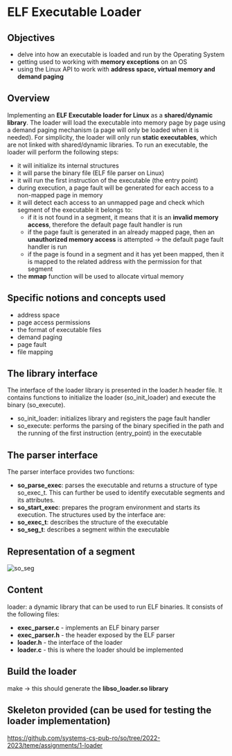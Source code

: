 # ELF Executable Loader
Objectives
--
- delve into how an executable is loaded and run by the Operating System
- getting used to working with **memory exceptions** on an OS
- using the Linux API to work with **address space, virtual memory and demand paging**

Overview
--
Implementing an **ELF Executable loader for Linux** as a **shared/dynamic library**. The loader
will load the executable into memory page by page using a demand paging mechanism 
(a page will only be loaded when it is needed). For simplicity, the loader will only run
**static executables**, which are not linked with shared/dynamic libraries.
To run an executable, the loader will perform the following steps:
- it will initialize its internal structures
- it will parse the binary file (ELF file parser on Linux)
- it will run the first instruction of the executable (the entry point)
- during execution, a page fault will be generated for each access to a non-mapped page in memory
- it will detect each access to an unmapped page and check which segment of the executable it belongs to:
  - if it is not found in a segment, it means that it is an **invalid memory access**, therefore the default page fault handler is run
  - if the page fault is generated in an already mapped page, then an **unauthorized memory access** is attempted -> the default page fault handler is run
  - if the page is found in a segment and it has yet been mapped, then it is mapped to the related address with the permission for that segment
- the **mmap** function will be used to allocate virtual memory

Specific notions and concepts used
--
- address space
- page access permissions
- the format of executable files
- demand paging
- page fault
- file mapping

The library interface
--
The interface of the loader library is presented in the loader.h header file. It contains functions to initialize the loader (so_init_loader) and execute the binary (so_execute).
- so_init_loader: initializes library and registers the page fault handler
- so_execute: performs the parsing of the binary specified in the path and the running of the first instruction (entry_point) in the executable

The parser interface
--
The parser interface provides two functions:
- **so_parse_exec**: parses the executable and returns a structure of type so_exec_t. This can further be used to identify executable segments and its attributes.
- **so_start_exec**: prepares the program environment and starts its execution.
The structures used by the interface are:
- **so_exec_t**: describes the structure of the executable
- **so_seg_t**: describes a segment within the executable

Representation of a segment
--
![so_seg](https://github.com/anaglodariu/ELFExecutableLoader/assets/94357049/e3b2f9e2-9dfb-42e3-8832-288421cbc37a)

Content
--
loader: a dynamic library that can be used to run ELF binaries. It consists of the following files:
- **exec_parser.c** - implements an ELF binary parser
- **exec_parser.h** - the header exposed by the ELF parser
- **loader.h** - the interface of the loader
- **loader.c** - this is where the loader should be implemented

Build the loader
--
make -> this should generate the **libso_loader.so library**

Skeleton provided (can be used for testing the loader implementation)
--
https://github.com/systems-cs-pub-ro/so/tree/2022-2023/teme/assignments/1-loader


